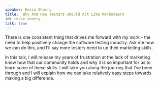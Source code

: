 ```yaml
---
speaker: Rosie Sherry
title:  Why And How Testers Should Act Like Marketeers
id: rosie-sherry
talk: true
---
```

There is one consistent thing that drives me forward with my work - the need to help positively change the software testing industry.  Ask me how we can do this, and I’ll say more testers need to up their marketing skills.

In this talk, I will release my years of frustration at the lack of marketing know how that our community holds and why it is so important for us to learn some of these skills.  I will take you along the journey that I’ve been through and I will explain how we can take relatively easy steps towards making a big difference.
